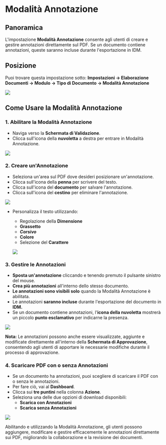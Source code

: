 # Modalità Annotazione

## Panoramica

L'impostazione **Modalità Annotazione** consente agli utenti di creare e gestire annotazioni direttamente sul PDF. Se un documento contiene annotazioni, queste saranno incluse durante l'esportazione in IDM.

## Posizione

Puoi trovare questa impostazione sotto: **Impostazioni → Elaborazione Documenti → Modulo → Tipo di Documento → Modalità Annotazione**

![](https://docs.docbits.com/~gitbook/image?url=https%3A%2F%2F578966019-files.gitbook.io%2F%7E%2Ffiles%2Fv0%2Fb%2Fgitbook-x-prod.appspot.com%2Fo%2Fspaces%252FT2n2w4uDCJvv7CJ5zrdk%252Fuploads%252FHNnNsYz9tcEbr4GXr11s%252FiScreen%2520Shoter%2520-%2520Google%2520Chrome%2520-%2520250224104758.jpg%3Falt%3Dmedia%26token%3Dedd16bcd-d4f9-425c-a648-8b406f81e9a4\&width=768\&dpr=4\&quality=100\&sign=f1772756\&sv=2)

## Come Usare la Modalità Annotazione

### 1. Abilitare la Modalità Annotazione

* Naviga verso la **Schermata di Validazione**.
* Clicca sull'icona della **nuvoletta** a destra per entrare in Modalità Annotazione.

![](https://docs.docbits.com/~gitbook/image?url=https%3A%2F%2F578966019-files.gitbook.io%2F%7E%2Ffiles%2Fv0%2Fb%2Fgitbook-x-prod.appspot.com%2Fo%2Fspaces%252FT2n2w4uDCJvv7CJ5zrdk%252Fuploads%252FAIQdTYrAOgceAtUu0PNf%252FiScreen%2520Shoter%2520-%2520Google%2520Chrome%2520-%2520250224105047.jpg%3Falt%3Dmedia%26token%3D3e79f03b-205e-4e89-96e6-76fd24678b7f\&width=768\&dpr=4\&quality=100\&sign=9dc03134\&sv=2)

### 2. Creare un'Annotazione

* Seleziona un'area sul PDF dove desideri posizionare un'annotazione.
* Clicca sull'icona della **penna** per scrivere del testo.
* Clicca sull'icona del **documento** per salvare l'annotazione.
* Clicca sull'icona del **cestino** per eliminare l'annotazione.

![](https://docs.docbits.com/~gitbook/image?url=https%3A%2F%2F578966019-files.gitbook.io%2F%7E%2Ffiles%2Fv0%2Fb%2Fgitbook-x-prod.appspot.com%2Fo%2Fspaces%252FT2n2w4uDCJvv7CJ5zrdk%252Fuploads%252FTdV1fsLkhBYNhAhIMlik%252FiScreen%2520Shoter%2520-%2520Google%2520Chrome%2520-%2520250224105556.jpg%3Falt%3Dmedia%26token%3D751ffda3-3511-4b25-bb18-9c60f6c535eb\&width=768\&dpr=4\&quality=100\&sign=d7e00cfe\&sv=2)

*   Personalizza il testo utilizzando:

    * Regolazione della **Dimensione**
    * **Grassetto**
    * _**Corsivo**_
    * **Colore**
    * Selezione del **Carattere**

    ![](https://docs.docbits.com/~gitbook/image?url=https%3A%2F%2F578966019-files.gitbook.io%2F%7E%2Ffiles%2Fv0%2Fb%2Fgitbook-x-prod.appspot.com%2Fo%2Fspaces%252FT2n2w4uDCJvv7CJ5zrdk%252Fuploads%252FMkAobvoRelI0VejPIgbW%252FiScreen%2520Shoter%2520-%2520Google%2520Chrome%2520-%2520250224105351.jpg%3Falt%3Dmedia%26token%3Df33f2f0a-4d1b-4bc4-a010-41e3bf1ac7df\&width=768\&dpr=4\&quality=100\&sign=2192f5a3\&sv=2)

### 3. Gestire le Annotazioni

* **Sposta un'annotazione** cliccando e tenendo premuto il pulsante sinistro del mouse.
* **Crea più annotazioni** all'interno dello stesso documento.
* **Le annotazioni sono visibili solo** quando la Modalità Annotazione è abilitata.
* Le annotazioni **saranno incluse** durante l'esportazione del documento in **IDM.**
* Se un documento contiene annotazioni, l'**icona della nuvoletta** mostrerà un piccolo **punto esclamativo** per indicarne la presenza.

![](https://docs.docbits.com/~gitbook/image?url=https%3A%2F%2F578966019-files.gitbook.io%2F%7E%2Ffiles%2Fv0%2Fb%2Fgitbook-x-prod.appspot.com%2Fo%2Fspaces%252FT2n2w4uDCJvv7CJ5zrdk%252Fuploads%252FgpoMvEHMfN4rQHzQ7vR2%252FiScreen%2520Shoter%2520-%2520Google%2520Chrome%2520-%2520250224105935.jpg%3Falt%3Dmedia%26token%3D981d4c25-80e8-4e11-ab06-cf2663bf815f\&width=768\&dpr=4\&quality=100\&sign=5f51c005\&sv=2)

**Nota:** Le annotazioni possono anche essere visualizzate, aggiunte e modificate direttamente all'interno della **Schermata di Approvazione**, consentendo agli utenti di apportare le necessarie modifiche durante il processo di approvazione.

### 4. Scaricare PDF con o senza Annotazioni

* Se un documento ha annotazioni, puoi scegliere di scaricare il PDF con o senza le annotazioni.
* Per fare ciò, vai al **Dashboard**.
* Clicca sui **tre puntini** nella colonna **Azione**.
* Seleziona una delle due opzioni di download disponibili:
  * **Scarica con Annotazioni**
  * **Scarica senza Annotazioni**

![](https://docs.docbits.com/~gitbook/image?url=https%3A%2F%2F578966019-files.gitbook.io%2F%7E%2Ffiles%2Fv0%2Fb%2Fgitbook-x-prod.appspot.com%2Fo%2Fspaces%252FT2n2w4uDCJvv7CJ5zrdk%252Fuploads%252FL5WHYoX2o80Pzn4eTGcj%252FiScreen%2520Shoter%2520-%2520Google%2520Chrome%2520-%2520250224115302.jpg%3Falt%3Dmedia%26token%3D3cbdf1d3-f8e1-41ae-adb3-12a0c85767ad\&width=768\&dpr=4\&quality=100\&sign=9dcd165f\&sv=2)

Abilitando e utilizzando la Modalità Annotazione, gli utenti possono aggiungere, modificare e gestire efficacemente le annotazioni direttamente sui PDF, migliorando la collaborazione e la revisione dei documenti.
